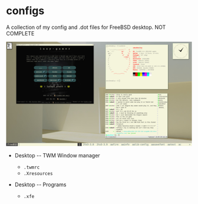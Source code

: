 # configs
A collection of my config and .dot files for FreeBSD desktop. NOT COMPLETE

![Desktop theme](https://github.com/briankvn/freebsd_configuration_files/blob/90c8a260dade340fb1aee02078f7d43f7d9782b8/20072022_1920x1080.png)

- Desktop -- TWM Window manager
  
  - `.twmrc`
  - `.Xresources`


- Desktop -- Programs

  - `.xfe`






